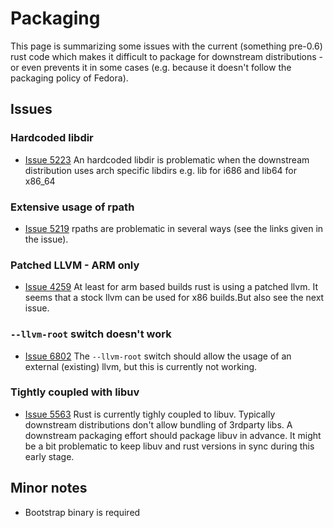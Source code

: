 # Packaging

This page is summarizing some issues with the current (something pre-0.6) rust code which makes it difficult to package for downstream distributions - or even prevents it in some cases (e.g. because it doesn't follow the packaging policy of Fedora).

## Issues
### Hardcoded libdir
* [Issue 5223](https://github.com/mozilla/rust/issues/5223)
An hardcoded libdir is problematic when the downstream distribution uses arch specific libdirs e.g. lib for i686 and lib64 for x86_64

### Extensive usage of rpath
* [Issue 5219](https://github.com/mozilla/rust/issues/5219)
rpaths are problematic in several ways (see the links given in the issue).

### Patched LLVM - ARM only
* [Issue 4259](https://github.com/mozilla/rust/issues/4259)
At least for arm based builds rust is using a patched llvm.
It seems that a stock llvm can be used for x86 builds.But also see the next issue.

### `--llvm-root` switch doesn't work
* [Issue 6802](https://github.com/mozilla/rust/issues/6802)
The `--llvm-root` switch should allow the usage of an external (existing) llvm, but this is currently not working.

### Tightly coupled with libuv
* [Issue 5563](https://github.com/mozilla/rust/issues/5563)
Rust is currently tighly coupled to libuv. Typically downstream distributions don't allow bundling of 3rdparty libs. A downstream packaging effort should package libuv in advance.
It might be a bit problematic to keep libuv and rust versions in sync during this early stage.

## Minor notes
* Bootstrap binary is required
